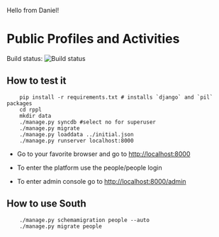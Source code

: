 Hello from Daniel!

# Public Profiles and Activities



Build status: ![Build status](https://travis-ci.org/rosedu/rosedu-people.svg)

## How to test it

```
    pip install -r requirements.txt # installs `django` and `pil` packages
    cd rppl
    mkdir data
    ./manage.py syncdb #select no for superuser
    ./manage.py migrate
	./manage.py loaddata ../initial.json
    ./manage.py runserver localhost:8000
```
    
 - Go to your favorite browser and go to [http://localhost:8000](http://localhost:8000)
   
 - To enter the platform use the people/people login

 - To enter admin console go to [http://localhost:8000/admin](http://localhost:8000/admin)

## How to use South

```
	./manage.py schemamigration people --auto
	./manage.py migrate people
```

